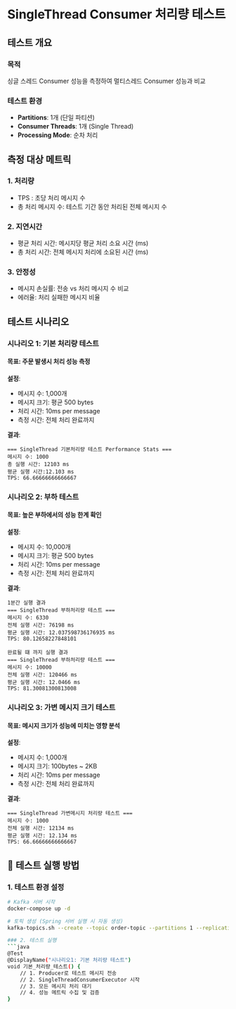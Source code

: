 # SingleThread Consumer 처리량 테스트

## 테스트 개요

### 목적
싱글 스레드 Consumer 성능을 측정하여 멀티스레드 Consumer 성능과 비교

### 테스트 환경
- **Partitions**: 1개 (단일 파티션)
- **Consumer Threads**: 1개 (Single Thread)
- **Processing Mode**: 순차 처리

## 측정 대상 메트릭

### 1. 처리량
- TPS : 초당 처리 메시지 수
- 총 처리 메시지 수: 테스트 기간 동안 처리된 전체 메시지 수

### 2. 지연시간
- 평균 처리 시간: 메시지당 평균 처리 소요 시간 (ms)
- 총 처리 시간: 전체 메시지 처리에 소요된 시간 (ms)

### 3. 안정성
- 메시지 손실률: 전송 vs 처리 메시지 수 비교
- 에러율: 처리 실패한 메시지 비율

## 테스트 시나리오

### 시나리오 1: 기본 처리량 테스트
#### 목표: 주문 발생시 처리 성능 측정

**설정**:
- 메시지 수: 1,000개
- 메시지 크기: 평균 500 bytes
- 처리 시간: 10ms per message
- 측정 시간: 전체 처리 완료까지

**결과**:
```
=== SingleThread 기본처리량 테스트 Performance Stats ===
메시지 수: 1000
총 실행 시간: 12103 ms
평균 실행 시간:12.103 ms
TPS: 66.66666666666667
```

### 시나리오 2: 부하 테스트
#### 목표: 높은 부하에서의 성능 한계 확인

**설정**:
- 메시지 수: 10,000개
- 메시지 크기: 평균 500 bytes
- 처리 시간: 10ms per message
- 측정 시간: 전체 처리 완료까지

**결과**:
```
1분간 실행 결과
=== SingleThread 부하처리량 테스트 ===
메시지 수: 6330
전체 실행 시간: 76198 ms
평균 실행 시간: 12.037598736176935 ms
TPS: 80.12658227848101

완료될 떄 까지 실행 결과
=== SingleThread 부하처리량 테스트 ===
메시지 수: 10000
전체 실행 시간: 120466 ms
평균 실행 시간: 12.0466 ms
TPS: 81.30081300813008
```

### 시나리오 3: 가변 메시지 크기 테스트
#### 목표: 메시지 크기가 성능에 미치는 영향 분석

**설정**:
- 메시지 수: 1,000개
- 메시지 크기: 100bytes ~ 2KB
- 처리 시간: 10ms per message
- 측정 시간: 전체 처리 완료까지

**결과**:
```
=== SingleThread 가변메시지 처리량 테스트 ===
메시지 수: 1000
전체 실행 시간: 12134 ms
평균 실행 시간: 12.134 ms
TPS: 66.66666666666667
```

## 🔧 테스트 실행 방법

### 1. 테스트 환경 설정
```bash
# Kafka 서버 시작
docker-compose up -d

# 토픽 생성 (Spring 서버 실행 시 자동 생성)
kafka-topics.sh --create --topic order-topic --partitions 1 --replication-factor 1 --bootstrap-server localhost:9092

### 2. 테스트 실행
```java
@Test
@DisplayName("시나리오1: 기본 처리량 테스트")
void 기본_처리량_테스트() {
    // 1. Producer로 테스트 메시지 전송
    // 2. SingleThreadConsumerExecutor 시작
    // 3. 모든 메시지 처리 대기
    // 4. 성능 메트릭 수집 및 검증
}
```
